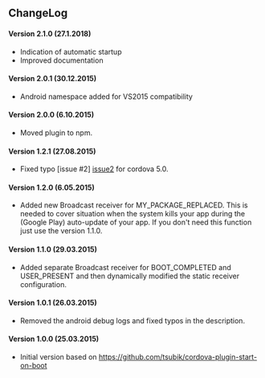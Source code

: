 ## ChangeLog
#### Version 2.1.0 (27.1.2018)
- Indication of automatic startup
- Improved documentation

#### Version 2.0.1 (30.12.2015)
- Android namespace added for VS2015 compatibility

#### Version 2.0.0 (6.10.2015)
- Moved plugin to npm.

#### Version 1.2.1 (27.08.2015)
- Fixed typo [issue #2] [issue2] for cordova 5.0.

#### Version 1.2.0 (6.05.2015)
- Added new Broadcast receiver for MY_PACKAGE_REPLACED. This is needed to cover situation when the system kills your app during the (Google Play) auto-update of your app. If you don't need this function just use the version 1.1.0.

#### Version 1.1.0 (29.03.2015)
- Added separate Broadcast receiver for BOOT_COMPLETED and USER_PRESENT and then dynamically modified the static receiver configuration.

#### Version 1.0.1 (26.03.2015)
- Removed the android debug logs and fixed typos in the description.

#### Version 1.0.0 (25.03.2015)
- Initial version based on https://github.com/tsubik/cordova-plugin-start-on-boot

[issue2]: https://github.com/ToniKorin/cordova-plugin-autostart/issues/2